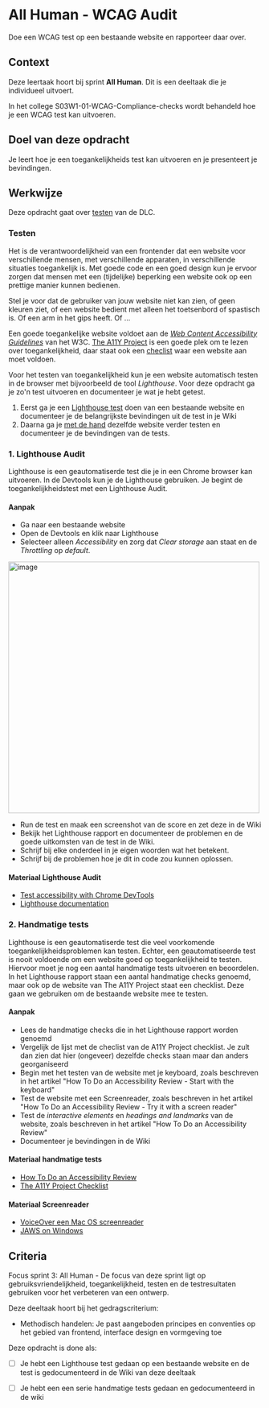 # All Human - WCAG Audit

Doe een WCAG test op een bestaande website en rapporteer daar over.

## Context

Deze leertaak hoort bij sprint **All Human**. Dit is een deeltaak die je individueel uitvoert.

In het college S03W1-01-WCAG-Compliance-checks wordt behandeld hoe je een WCAG test kan uitvoeren.



 
## Doel van deze opdracht

Je leert hoe je een toegankelijkheids test kan uitvoeren en je presenteert je bevindingen.


## Werkwijze
Deze opdracht gaat over [testen](#testen) van de DLC.


### Testen
<!-- *In de testfase test je of een website goed werkt.* -->

Het is de verantwoordelijkheid van een frontender dat een website voor verschillende mensen, met verschillende apparaten, in verschillende situaties toegankelijk is. Met goede code en een goed design kun je ervoor zorgen dat mensen met een (tijdelijke) beperking een website ook op een prettige manier kunnen bedienen. 

Stel je voor dat de gebruiker van jouw website niet kan zien, of geen kleuren ziet, of een website bedient met alleen het toetsenbord of spastisch is. Of een arm in het gips heeft. Of ... 

Een goede toegankelijke website voldoet aan de _[Web Content Accessibility Guidelines](https://www.w3.org/TR/WCAG21/)_ van het W3C. [The A11Y Project](https://www.a11yproject.com) is een goede plek om te lezen over toegankelijkheid, daar staat ook een [checlist](https://www.a11yproject.com/checklist/) waar een website aan moet voldoen. 

Voor het testen van toegankelijkheid kun je een website automatisch testen in de browser met bijvoorbeeld de tool _Lighthouse_. Voor deze opdracht ga je zo'n test uitvoeren en documenteer je wat je hebt getest.

1. Eerst ga je een [Lighthouse test](#1-lighthouse-audit) doen van een bestaande website en documenteer je de belangrijkste bevindingen uit de test in je Wiki
2. Daarna ga je [met de hand](#2-handmatige-tests) dezelfde website verder testen en documenteer je de bevindingen van de tests.


### 1. Lighthouse Audit

Lighthouse is een geautomatiserde test die je in een Chrome browser kan uitvoeren. In de Devtools kun je de Lighthouse gebruiken. Je begint de toegankelijkheidstest met een Lighthouse Audit.  

#### Aanpak

- Ga naar een bestaande website
- Open de Devtools en klik naar Lighthouse
- Selecteer alleen _Accessibility_ en zorg dat _Clear storage_ aan staat en de _Throttling_ op _default_. 
<img width="500" alt="image" src="https://user-images.githubusercontent.com/1391509/195625978-c079cbb8-35d0-4bf3-a381-7a74aa24ebb3.png">

- Run de test en maak een screenshot van de score en zet deze in de Wiki
- Bekijk het Lighthouse rapport en documenteer de problemen en de goede uitkomsten van de test in de Wiki. 
- Schrijf bij elke onderdeel in je eigen woorden wat het betekent. 
- Schrijf bij de problemen hoe je dit in code zou kunnen oplossen.


#### Materiaal Lighthouse Audit

 - [Test accessibility with Chrome DevTools](https://www.youtube.com/watch?v=b0Q5Zp_yKaU)
 - [Lighthouse documentation](https://developer.chrome.com/docs/lighthouse/accessibility/)


### 2. Handmatige tests

Lighthouse is een geautomatiserde test die veel voorkomende toegankelijkheidsproblemen kan testen. Echter, een geautomatiseerde test is nooit voldoende om een website goed op toegankelijkheid te testen. Hiervoor moet je nog een aantal handmatige tests uitvoeren en beoordelen. In het Lighthouse rapport staan een aantal handmatige checks genoemd, maar ook op de website van The A11Y Project staat een checklist. Deze gaan we gebruiken om de bestaande website mee te testen.

#### Aanpak

- Lees de handmatige checks die in het Lighthouse rapport worden genoemd
- Vergelijk de lijst met de checlist van de A11Y Project checklist. Je zult dan zien dat hier (ongeveer) dezelfde checks staan maar dan anders georganiseerd
- Begin met het testen van de website met je keyboard, zoals beschreven in het artikel "How To Do an Accessibility Review - Start with the keyboard"
- Test de website met een Screenreader, zoals beschreven in het artikel "How To Do an Accessibility Review - Try it with a screen reader"
- Test de _interactive elements_ en _headings and landmarks_ van de website, zoals beschreven in het artikel "How To Do an Accessibility Review"
- Documenteer je bevindingen in de Wiki

#### Materiaal handmatige tests

- [How To Do an Accessibility Review](https://web.dev/how-to-review/)
- [The A11Y Project Checklist](https://www.a11yproject.com/checklist/)

#### Materiaal Screenreader
 - [VoiceOver een Mac OS screenreader](https://webaim.org/articles/voiceover/)
 - [JAWS on Windows](https://downloads.sensotec.be/Jaws/Sneltoetsen-JAWS2018.pdf)


## Criteria

Focus sprint 3: All Human - De focus van deze sprint ligt op gebruiksvriendelijkheid, toegankelijkheid, testen en de testresultaten gebruiken voor het verbeteren van een ontwerp.

Deze deeltaak hoort bij het gedragscriterium:

- Methodisch handelen: Je past aangeboden principes en conventies op het gebied van frontend, interface design en vormgeving toe

Deze opdracht is done als:

- [ ] Je hebt een Lighthouse test gedaan op een bestaande website en de test is gedocumenteerd in de Wiki van deze deeltaak
- [ ] Je hebt een een serie handmatige tests gedaan en gedocumenteerd in de wiki


